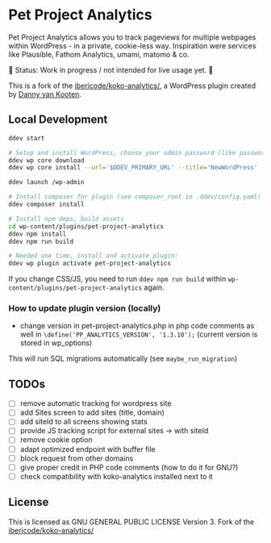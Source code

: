 # Pet Project Analytics

Pet Project Analytics allows you to track pageviews for multiple webpages within WordPress - in a private, cookie-less way. Inspiration were services like Plausible, Fathom Analytics, umami, matomo & co.

🚧 Status: Work in progress / not intended for live usage yet. 🚧

This is a fork of the [ibericode/koko-analytics/](https://github.com/ibericode/koko-analytics/), a WordPress plugin created by [Danny van Kooten](https://github.com/dannyvankooten).

## Local Development

```bash
ddev start

# Setup and install WordPress, choose your admin password (like password123!)
ddev wp core download
ddev wp core install --url='$DDEV_PRIMARY_URL' --title='NewWordPress' --admin_user=admin --admin_email=admin@example.com --prompt=admin_password

ddev launch /wp-admin

# Install composer for plugin (see composer_root in .ddev/config.yaml)
ddev composer install

# Install npm deps, build assets
cd wp-content/plugins/pet-project-analytics
ddev npm install
ddev npm run build

# Needed one time, install and activate plugin:
ddev wp plugin activate pet-project-analytics
```

If you change CSS/JS, you need to run `ddev npm run build` within `wp-content/plugins/pet-project-analytics` again.

### How to update plugin version (locally)

- change version in pet-project-analytics.php in php code comments as well in `\define('PP_ANALYTICS_VERSION', '1.3.10');` (current version is stored in wp_options)

This will run SQL migrations automatically (see `maybe_run_migration`)

## TODOs

- [ ] remove automatic tracking for wordpress site
- [ ] add Sites screen to add sites (title, domain)
- [ ] add siteId to all screens showing stats
- [ ] provide JS tracking script for external sites -> with siteId
- [ ] remove cookie option
- [ ] adapt optimized endpoint with buffer file
- [ ] block request from other domains
- [ ] give proper credit in PHP code comments (how to do it for GNU?)
- [ ] check compatibility with koko-analytics installed next to it

## License

This is licensed as GNU GENERAL PUBLIC LICENSE Version 3. Fork of the [ibericode/koko-analytics/](https://github.com/ibericode/koko-analytics/)
